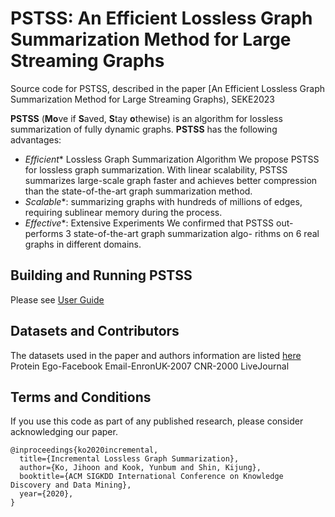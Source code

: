 # PSTSS: An Efficient Lossless Graph Summarization Method for Large Streaming Graphs
Source code for PSTSS, described in the paper [An Efficient Lossless Graph Summarization Method for Large Streaming Graphs), SEKE2023

**PSTSS** (**Mo**ve if **S**aved, **S**tay **o**thewise) is an algorithm for lossless summarization of fully dynamic graphs. **PSTSS** has the following advantages:
* *Efficient** Lossless Graph Summarization Algorithm We propose PSTSS for lossless graph summarization. With linear scalability, PSTSS summarizes large-scale graph faster and achieves better compression than the state-of-the-art graph summarization method.
* *Scalable**: summarizing graphs with hundreds of millions of edges, requiring sublinear memory during the process.
* *Effective**: Extensive Experiments We confirmed that PSTSS out- performs 3 state-of-the-art graph summarization algo- rithms on 6 real graphs in different domains.

## Building and Running **PSTSS**
Please see [User Guide](user_guide.pdf)
## Datasets and Contributors
The datasets used in the paper and authors information are listed [here](http://dmlab.kaist.ac.kr/mosso/)
Protein
Ego-Facebook
Email-EnronUK-2007
CNR-2000
LiveJournal

## Terms and Conditions
If you use this code as part of any published research, please consider acknowledging our paper.

```
@inproceedings{ko2020incremental,
  title={Incremental Lossless Graph Summarization},
  author={Ko, Jihoon and Kook, Yunbum and Shin, Kijung},
  booktitle={ACM SIGKDD International Conference on Knowledge Discovery and Data Mining},
  year={2020},
}
```
